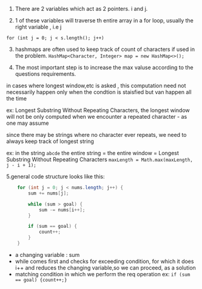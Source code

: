 1. There are 2 variables which act as 2 pointers. i and j.

2. 1 of these variables will traverse th entire array
in a for loop, usually the right variable , i.e j

`for (int j = 0; j < s.length(); j++)`

3. hashmaps are often used to keep track of count of characters if used in the problem.
`HashMap<Character, Integer> map = new HashMap<>();`

4. The most important step is to increase the max valuse according to the questions requirements.

in cases where longest window,etc is asked , this computation need not necessarily happen only when the condtion is staisfied but van happen all the time

ex:
Longest Substring Without Repeating Characters, the longest window will not be only computed when we encounter a repeated character - as one may assume

since there may be strings where no character ever repeats, we need to always keep track of longest string

ex: in the string `abcde` the entire string = the entire window = Longest Substring Without Repeating Characters
`maxLength = Math.max(maxLength, j - i + 1);`


5.general code structure looks like this:
```java
	for (int j = 0; j < nums.length; j++) {
	    sum += nums[j];

	    while (sum > goal) {
	        sum -= nums[i++];
	    }

	    if (sum == goal) {
	        count++;
	    }
	}
```
- a changing variable : sum
- while comes first and checks for exceeding condition, for which it does i++ and reduces the changing variable,so we can proceed, as a solution
- matching condition in which we perform the req operation
ex:
`if (sum == goal) {count++;}`

 